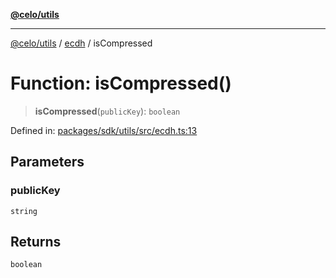 [**@celo/utils**](../../README.md)

***

[@celo/utils](../../README.md) / [ecdh](../README.md) / isCompressed

# Function: isCompressed()

> **isCompressed**(`publicKey`): `boolean`

Defined in: [packages/sdk/utils/src/ecdh.ts:13](https://github.com/celo-org/developer-tooling/blob/master/packages/sdk/utils/src/ecdh.ts#L13)

## Parameters

### publicKey

`string`

## Returns

`boolean`
